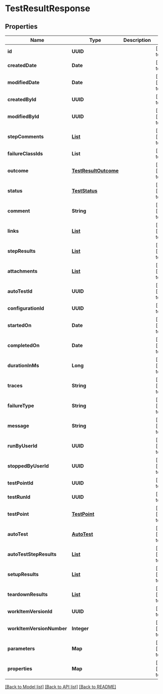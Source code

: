 # TestResultResponse
## Properties

| Name | Type | Description | Notes |
|------------ | ------------- | ------------- | -------------|
| **id** | **UUID** |  | [default to null] |
| **createdDate** | **Date** |  | [default to null] |
| **modifiedDate** | **Date** |  | [optional] [default to null] |
| **createdById** | **UUID** |  | [default to null] |
| **modifiedById** | **UUID** |  | [optional] [default to null] |
| **stepComments** | [**List**](StepComment.md) |  | [optional] [default to null] |
| **failureClassIds** | **List** |  | [default to null] |
| **outcome** | [**TestResultOutcome**](TestResultOutcome.md) |  | [optional] [default to null] |
| **status** | [**TestStatus**](TestStatus.md) |  | [optional] [default to null] |
| **comment** | **String** |  | [optional] [default to null] |
| **links** | [**List**](Link.md) |  | [optional] [default to null] |
| **stepResults** | [**List**](StepResult.md) |  | [optional] [default to null] |
| **attachments** | [**List**](Attachment.md) |  | [optional] [default to null] |
| **autoTestId** | **UUID** |  | [optional] [default to null] |
| **configurationId** | **UUID** |  | [default to null] |
| **startedOn** | **Date** |  | [optional] [default to null] |
| **completedOn** | **Date** |  | [optional] [default to null] |
| **durationInMs** | **Long** |  | [optional] [default to null] |
| **traces** | **String** |  | [optional] [default to null] |
| **failureType** | **String** |  | [optional] [default to null] |
| **message** | **String** |  | [optional] [default to null] |
| **runByUserId** | **UUID** |  | [optional] [default to null] |
| **stoppedByUserId** | **UUID** |  | [optional] [default to null] |
| **testPointId** | **UUID** |  | [default to null] |
| **testRunId** | **UUID** |  | [default to null] |
| **testPoint** | [**TestPoint**](TestPoint.md) |  | [optional] [default to null] |
| **autoTest** | [**AutoTest**](AutoTest.md) |  | [optional] [default to null] |
| **autoTestStepResults** | [**List**](AutoTestStepResult.md) |  | [optional] [default to null] |
| **setupResults** | [**List**](AutoTestStepResult.md) |  | [optional] [default to null] |
| **teardownResults** | [**List**](AutoTestStepResult.md) |  | [optional] [default to null] |
| **workItemVersionId** | **UUID** |  | [default to null] |
| **workItemVersionNumber** | **Integer** |  | [optional] [default to null] |
| **parameters** | **Map** |  | [optional] [default to null] |
| **properties** | **Map** |  | [optional] [default to null] |

[[Back to Model list]](../README.md#documentation-for-models) [[Back to API list]](../README.md#documentation-for-api-endpoints) [[Back to README]](../README.md)

